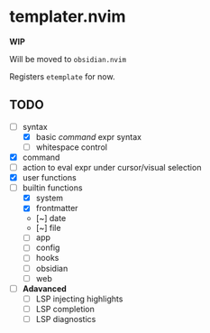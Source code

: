 # templater.nvim

**WIP**

Will be moved to `obsidian.nvim`

Registers `etemplate` for now.

## TODO

- [ ] syntax
  - [x] basic _command_ expr syntax
  - [ ] whitespace control
- [x] command
- [ ] action to eval expr under cursor/visual selection
- [x] user functions
- [ ] builtin functions
  - [x] system
  - [x] frontmatter
  - [~] date
  - [~] file
  - [ ] app
  - [ ] config
  - [ ] hooks
  - [ ] obsidian
  - [ ] web
- [ ] **Adavanced**
  - [ ] LSP injecting highlights
  - [ ] LSP completion
  - [ ] LSP diagnostics
